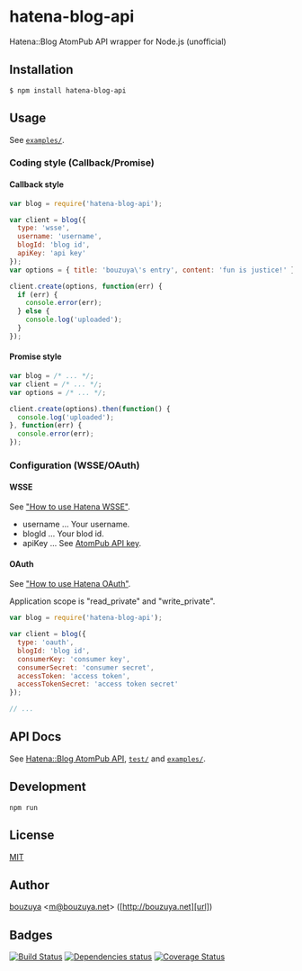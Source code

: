 # hatena-blog-api

Hatena::Blog AtomPub API wrapper for Node.js (unofficial)

## Installation

    $ npm install hatena-blog-api

## Usage

See [`examples/`](examples/).

### Coding style (Callback/Promise)

#### Callback style

```javascript
var blog = require('hatena-blog-api');

var client = blog({
  type: 'wsse',
  username: 'username',
  blogId: 'blog id',
  apiKey: 'api key'
});
var options = { title: 'bouzuya\'s entry', content: 'fun is justice!' };

client.create(options, function(err) {
  if (err) {
    console.error(err);
  } else {
    console.log('uploaded');
  }
});
```

#### Promise style

```javascript
var blog = /* ... */;
var client = /* ... */;
var options = /* ... */;

client.create(options).then(function() {
  console.log('uploaded');
}, function(err) {
  console.error(err);
});
```

### Configuration (WSSE/OAuth)

#### WSSE

See ["How to use Hatena WSSE"](http://developer.hatena.ne.jp/ja/documents/auth/apis/wsse).

- username ... Your username.
- blogId ... Your blod id.
- apiKey ... See [AtomPub API key](http://blog.hatena.ne.jp/my/config/detail).

#### OAuth

See ["How to use Hatena OAuth"](http://developer.hatena.ne.jp/ja/documents/auth/apis/oauth).

Application scope is "read_private" and "write_private".

```javascript
var blog = require('hatena-blog-api');

var client = blog({
  type: 'oauth',
  blogId: 'blog id',
  consumerKey: 'consumer key',
  consumerSecret: 'consumer secret',
  accessToken: 'access token',
  accessTokenSecret: 'access token secret'
});

// ...
```

## API Docs

See [Hatena::Blog AtomPub API](http://developer.hatena.ne.jp/ja/documents/blog/apis/atom), [`test/`](test/) and [`examples/`](examples/).

## Development

`npm run`

## License

[MIT](LICENSE)

## Author

[bouzuya][user] &lt;[m@bouzuya.net][mail]&gt; ([http://bouzuya.net][url])

## Badges

[![Build Status][travis-badge]][travis]
[![Dependencies status][david-dm-badge]][david-dm]
[![Coverage Status][coveralls-badge]][coveralls]

[travis]: https://travis-ci.org/bouzuya/node-hatena-blog-api
[travis-badge]: https://travis-ci.org/bouzuya/node-hatena-blog-api.svg?branch=master
[david-dm]: https://david-dm.org/bouzuya/node-hatena-blog-api
[david-dm-badge]: https://david-dm.org/bouzuya/node-hatena-blog-api.png
[coveralls]: https://coveralls.io/r/bouzuya/node-hatena-blog-api
[coveralls-badge]: https://img.shields.io/coveralls/bouzuya/node-hatena-blog-api.svg
[user]: https://github.com/bouzuya
[mail]: mailto:m@bouzuya.net
[url]: http://bouzuya.net
